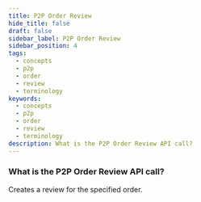 ```yaml
---
title: P2P Order Review
hide_title: false
draft: false
sidebar_label: P2P Order Review
sidebar_position: 4
tags:
  - concepts
  - p2p
  - order
  - review
  - terminology
keywords:
  - concepts
  - p2p
  - order
  - review
  - terminology
description: What is the P2P Order Review API call?
---
```


### What is the P2P Order Review API call?

Creates a review for the specified order.
